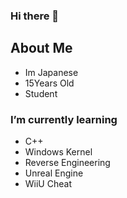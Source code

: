 ### Hi there 👋

## About Me 
- Im Japanese
- 15Years Old
- Student
  
### I’m currently learning
- C++
- Windows Kernel
- Reverse Engineering
- Unreal Engine
- WiiU Cheat



